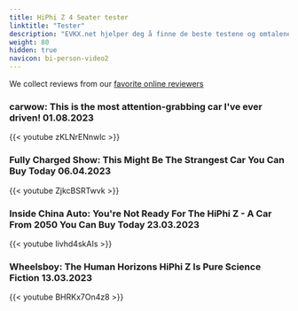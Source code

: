 ```yaml
---
title: HiPhi Z 4 Seater tester
linktitle: "Tester"
description: "EVKX.net hjelper deg å finne de beste testene og omtalene av denne modellen. "
weight: 80
hidden: true
navicon: bi-person-video2
---
```

We collect reviews from our [favorite online reviewers](/guides/evreviewers/)

### carwow: This is the most attention-grabbing car I've ever driven! 01.08.2023

{{< youtube zKLNrENnwlc >}}

### Fully Charged Show: This Might Be The Strangest Car You Can Buy Today 06.04.2023

{{< youtube ZjkcBSRTwvk >}}

### Inside China Auto: You're Not Ready For The HiPhi Z - A Car From 2050 You Can Buy Today 23.03.2023

{{< youtube Iivhd4skAIs >}}

### Wheelsboy: The Human Horizons HiPhi Z Is Pure Science Fiction 13.03.2023

{{< youtube BHRKx7On4z8 >}}

